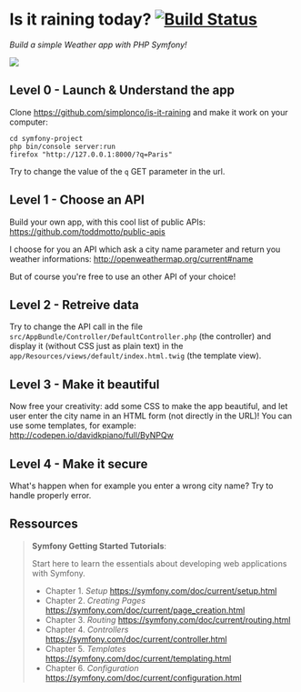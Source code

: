 Is it raining today? [![Build Status](https://travis-ci.org/simplonco/is-it-raining-today.svg?branch=master)](https://travis-ci.org/simplonco/is-it-raining-today)
====================

_Build a simple Weather app with PHP Symfony!_

![](weather-ui-gif.gif)

## Level 0 - Launch & Understand the app 

Clone https://github.com/simplonco/is-it-raining and make it work on your computer:

```shell
cd symfony-project
php bin/console server:run
firefox "http://127.0.0.1:8000/?q=Paris"
```

Try to change the value of the `q` GET parameter in the url.

## Level 1 - Choose an API

Build your own app, with this cool list of public APIs: https://github.com/toddmotto/public-apis

I choose for you an API which ask a city name parameter and return you weather informations: http://openweathermap.org/current#name

But of course you're free to use an other API of your choice!

## Level 2 - Retreive data

Try to change the API call in the file `src/AppBundle/Controller/DefaultController.php` (the controller) and display it (without CSS just as plain text) in the `app/Resources/views/default/index.html.twig` (the template view).

## Level 3 - Make it beautiful

Now free your creativity: add some CSS to make the app beautiful, and let user enter the city name in an HTML form (not directly in the URL)! You can use some templates, for example: http://codepen.io/davidkpiano/full/ByNPQw

## Level 4 - Make it secure

What's happen when for example you enter a wrong city name? Try to handle properly error.

## Ressources

> **Symfony Getting Started Tutorials**:
>
> Start here to learn the essentials about developing web applications with Symfony.
>
> - Chapter 1. *Setup* https://symfony.com/doc/current/setup.html
> - Chapter 2. *Creating Pages* https://symfony.com/doc/current/page_creation.html
> - Chapter 3. *Routing* https://symfony.com/doc/current/routing.html
> - Chapter 4. *Controllers* https://symfony.com/doc/current/controller.html
> - Chapter 5. *Templates* https://symfony.com/doc/current/templating.html
> - Chapter 6. *Configuration* https://symfony.com/doc/current/configuration.html
